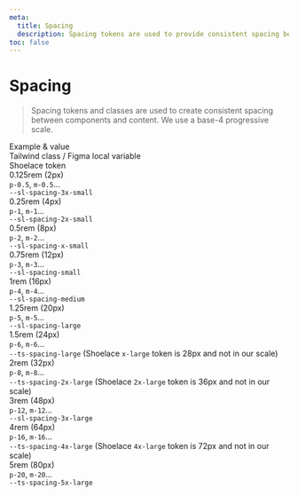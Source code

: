 ```yaml
---
meta:
  title: Spacing
  description: Spacing tokens are used to provide consistent spacing between content in your app.
toc: false
---
```


# Spacing

> Spacing tokens and classes are used to create consistent spacing between components and content. We use a base-4 progressive scale.

<sl-card class="token-style" id="spacing-grid" style="margin-top: var(--ts-spacing-2x-large);">
  <div slot="header" class="token-style--header">
    <div>Example &amp; value</div>
    <div>Tailwind class / Figma local variable </div>
    <div>Shoelace token</div>
  </div>
  <div class="token-style">
    <div><div class="spacing-demo" style="width: var(--sl-spacing-3x-small); height: var(--sl-spacing-3x-small); margin-bottom: var(--sl-spacing-x-small);"></div>
    <span style="font-weight: var(--ts-font-semibold);">0.125rem (2px)</span></div>
    <div><code>p-0.5</code>, <code>m-0.5</code>...</div>
    <div><code>--sl-spacing-3x-small</code></div>
  </div>
  <div class="token-style">
    <div><div class="spacing-demo" style="width: var(--sl-spacing-2x-small); height: var(--sl-spacing-2x-small); margin-bottom: var(--sl-spacing-x-small);"></div>
    <span style="font-weight: var(--ts-font-semibold);">0.25rem (4px)</span></div>
    <div><code>p-1</code>, <code>m-1</code>...</div>
    <div><code>--sl-spacing-2x-small</code></div>
  </div>
  <div class="token-style">
    <div><div class="spacing-demo" style="width: var(--sl-spacing-x-small); height: var(--sl-spacing-x-small); margin-bottom: var(--sl-spacing-x-small);"></div>
    <span style="font-weight: var(--ts-font-semibold);">0.5rem (8px)</span></div>
    <div><code>p-2</code>, <code>m-2</code>...</div>
    <div><code>--sl-spacing-x-small</code></div>
  </div>
  <div class="token-style">
    <div><div class="spacing-demo" style="width: var(--sl-spacing-small); height: var(--sl-spacing-small); margin-bottom: var(--sl-spacing-x-small);"></div>
    <span style="font-weight: var(--ts-font-semibold);">0.75rem (12px)</span></div>
    <div><code>p-3</code>, <code>m-3</code>...</div>
    <div><code>--sl-spacing-small</code></div>
  </div>
  <div class="token-style">
    <div><div class="spacing-demo" style="width: var(--sl-spacing-medium); height: var(--sl-spacing-medium); margin-bottom: var(--sl-spacing-x-small);"></div>
    <span style="font-weight: var(--ts-font-semibold);">1rem (16px)</span></div>
    <div><code>p-4</code>, <code>m-4</code>...</div>
    <div><code>--sl-spacing-medium</code></div>
  </div>
  <div class="token-style">
    <div><div class="spacing-demo" style="width: var(--sl-spacing-large); height: var(--sl-spacing-large); margin-bottom: var(--sl-spacing-x-small);"></div>
    <span style="font-weight: var(--ts-font-semibold);">1.25rem (20px)</span></div>
    <div><code>p-5</code>, <code>m-5</code>...</div>
    <div><code>--sl-spacing-large</code></div>
  </div>
  <div class="token-style">
    <div><div class="spacing-demo" style="width: var(--ts-spacing-large); height: var(--ts-spacing-large); margin-bottom: var(--sl-spacing-x-small);"></div>
    <span style="font-weight: var(--ts-font-semibold);">1.5rem (24px)</span></div>
    <div><code>p-6</code>, <code>m-6</code>...</div>
    <div><code>--ts-spacing-large</code> (Shoelace <code>x-large</code> token is 28px and not in our scale)</div>
  </div>
  <div class="token-style">
    <div><div class="spacing-demo" style="width: var(--ts-spacing-2x-large); height: var(--ts-spacing-2x-large); margin-bottom: var(--sl-spacing-x-small);"></div>
    <span style="font-weight: var(--ts-font-semibold);">2rem (32px)</span></div>
    <div><code>p-8</code>, <code>m-8</code>...</div>
    <div><code>--ts-spacing-2x-large</code> (Shoelace <code>2x-large</code> token is 36px and not in our scale)</div>
  </div>
  <div class="token-style">
    <div><div class="spacing-demo" style="width: var(--sl-spacing-3x-large); height: var(--sl-spacing-3x-large); margin-bottom: var(--sl-spacing-x-small);"></div>
    <span style="font-weight: var(--ts-font-semibold);">3rem (48px)</span></div>
    <div><code>p-12</code>, <code>m-12</code>...</div>
    <div><code>--sl-spacing-3x-large</code></div>
  </div>
  <div class="token-style">
    <div><div class="spacing-demo" style="width: var(--ts-spacing-4x-large); height: var(--ts-spacing-4x-large); margin-bottom: var(--sl-spacing-x-small);"></div>
    <span style="font-weight: var(--ts-font-semibold);">4rem (64px)</span></div>
    <div><code>p-16</code>, <code>m-16</code>...</div>
    <div><code>--ts-spacing-4x-large</code> (Shoelace <code>4x-large</code> token is 72px and not in our scale)</div>
  </div>
  <div class="token-style">
    <div><div class="spacing-demo" style="width: var(--ts-spacing-5x-large); height: var(--ts-spacing-5x-large); margin-bottom: var(--sl-spacing-x-small);"></div>
    <span style="font-weight: var(--ts-font-semibold);">5rem (80px)</span></div>
    <div><code>p-20</code>, <code>m-20</code>...</div>
    <div><code>--ts-spacing-5x-large</code></div>
  </div>
</sl-card>
